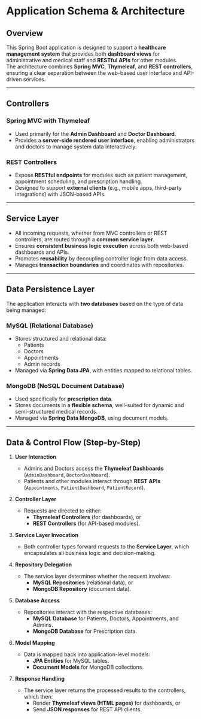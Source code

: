 # Application Schema & Architecture

## Overview
This Spring Boot application is designed to support a **healthcare management system** that provides both **dashboard views** for administrative and medical staff and **RESTful APIs** for other modules.  
The architecture combines **Spring MVC**, **Thymeleaf**, and **REST controllers**, ensuring a clear separation between the web-based user interface and API-driven services.

---

## Controllers

### Spring MVC with Thymeleaf
- Used primarily for the **Admin Dashboard** and **Doctor Dashboard**.  
- Provides a **server-side rendered user interface**, enabling administrators and doctors to manage system data interactively.

### REST Controllers
- Expose **RESTful endpoints** for modules such as patient management, appointment scheduling, and prescription handling.  
- Designed to support **external clients** (e.g., mobile apps, third-party integrations) with JSON-based APIs.

---

## Service Layer
- All incoming requests, whether from MVC controllers or REST controllers, are routed through a **common service layer**.  
- Ensures **consistent business logic execution** across both web-based dashboards and APIs.  
- Promotes **reusability** by decoupling controller logic from data access.  
- Manages **transaction boundaries** and coordinates with repositories.

---

## Data Persistence Layer
The application interacts with **two databases** based on the type of data being managed:

### MySQL (Relational Database)
- Stores structured and relational data:
  - Patients  
  - Doctors  
  - Appointments  
  - Admin records  
- Managed via **Spring Data JPA**, with entities mapped to relational tables.

### MongoDB (NoSQL Document Database)
- Used specifically for **prescription data**.  
- Stores documents in a **flexible schema**, well-suited for dynamic and semi-structured medical records.  
- Managed via **Spring Data MongoDB**, using document models.

---

## Data & Control Flow (Step-by-Step)

1. **User Interaction**  
   - Admins and Doctors access the **Thymeleaf Dashboards** (`AdminDashboard`, `DoctorDashboard`).  
   - Patients and other modules interact through **REST APIs** (`Appointments`, `PatientDashboard`, `PatientRecord`).  

2. **Controller Layer**  
   - Requests are directed to either:  
     - **Thymeleaf Controllers** (for dashboards), or  
     - **REST Controllers** (for API-based modules).  

3. **Service Layer Invocation**  
   - Both controller types forward requests to the **Service Layer**, which encapsulates all business logic and decision-making.  

4. **Repository Delegation**  
   - The service layer determines whether the request involves:  
     - **MySQL Repositories** (relational data), or  
     - **MongoDB Repository** (document data).  

5. **Database Access**  
   - Repositories interact with the respective databases:  
     - **MySQL Database** for Patients, Doctors, Appointments, and Admins.  
     - **MongoDB Database** for Prescription data.  

6. **Model Mapping**  
   - Data is mapped back into application-level models:  
     - **JPA Entities** for MySQL tables.  
     - **Document Models** for MongoDB collections.  

7. **Response Handling**  
   - The service layer returns the processed results to the controllers, which then:  
     - Render **Thymeleaf views (HTML pages)** for dashboards, or  
     - Send **JSON responses** for REST API clients.  

